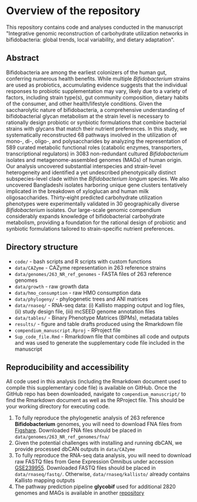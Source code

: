 # Overview of the repository
This repository contains code and analyses conducted in the manuscript "Integrative genomic reconstruction of carbohydrate utilization networks in bifidobacteria: global trends, local variability, and dietary adaptation".

## Abstract
Bifidobacteria are among the earliest colonizers of the human gut, conferring numerous health benefits. While multiple *Bifidobacterium* strains are used as probiotics, accumulating evidence suggests that the individual responses to probiotic supplementation may vary, likely due to a variety of factors, including strain type(s), gut community composition, dietary habits of the consumer, and other health/lifestyle conditions. Given the saccharolytic nature of bifidobacteria, a comprehensive understanding of bifidobacterial glycan metabolism at the strain level is necessary to rationally design probiotic or synbiotic formulations that combine bacterial strains with glycans that match their nutrient preferences. In this study, we systematically reconstructed 68 pathways involved in the utilization of mono-, di-, oligo-, and polysaccharides by analyzing the representation of 589 curated metabolic functional roles (catabolic enzymes, transporters, transcriptional regulators) in 3083 non-redundant cultured *Bifidobacterium* isolates and metagenome-assembled genomes (MAGs) of human origin. Our analysis uncovered substantial interspecies and strain-level heterogeneity and identified a yet undescribed phenotypically distinct subspecies-level clade within the *Bifidobacterium longum* species. We also uncovered Bangladeshi isolates harboring unique gene clusters tentatively implicated in the breakdown of xyloglucan and human milk oligosaccharides. Thirty-eight predicted carbohydrate utilization phenotypes were experimentally validated in 30 geographically diverse *Bifidobacterium* isolates. Our large-scale genomic compendium considerably expands knowledge of bifidobacterial carbohydrate metabolism, providing a foundation for the rational design of probiotic and synbiotic formulations tailored to strain-specific nutrient preferences.

## Directory structure
 - `code/` - bash scripts and R scripts with custom functions
 - `data/CAZyme` - CAZyme representation in 263 reference strains
 - `data/genomes/263_NR_ref_genomes` - FASTA files of 263 reference genomes
 - `data/growth` - raw growth data
 - `data/hmo_consumption` - raw HMO consumption data
 - `data/phylogeny/` - phylogenetic trees and ANI matrices
 - `data/rnaseq/` - RNA-seq data: (i) Kallisto mapping output and log files, (ii) study design file, (iii) mcSEED genome annotation files
 - `data/tables/` - Binary Phenotype Matrices (BPMs), metadata tables
 - `results/` - figure and table drafts produced using the Rmarkdown file
 - `compendium_manuscript.Rproj` - RProject file
 - `Sup_code_file.Rmd` - Rmarkdown file that combines all code and outputs and was used to generate the supplementary code file included in the manuscript

## Reproducibility and accessibility
All code used in this analysis (including the Rmarkdown document used to compile this supplementary code file) is available on GitHub. Once the GitHub repo has been downloaded, navigate to `compendium_manuscript/` to find the Rmarkdown document as well as the RProject file. This should be your working directory for executing code.
1. To fully reproduce the phylogenetic analysis of 263 reference **Bifidobacterium** genomes, you will need to download FNA files from [Figshare](https://doi.org/10.6084/m9.figshare.26053936). Downloaded FNA files should be placed in `data/genomes/263_NR_ref_genomes/fna/`
2. Given the potential challenges with installing and running dbCAN, we provide processed dbCAN outputs in `data/CAZyme`
3. To fully reproduce the RNA-seq data analysis, you will need to download raw FASTQ files from Gene Expression Omnibus under accession [GSE239955](https://www.ncbi.nlm.nih.gov/geo/query/acc.cgi?acc=GSE239955). Downloaded FASTQ files should be placed in `data/rnaseq/fastq/`. Otherwise, `data/rnaseq/kallisto/` already contains Kallisto mapping outputs
4. The pathway prediction pipeline **glycobif** used for additional 2820 genomes and MAGs is available in another [repository](https://github.com/Arzamasov/glycobif)
